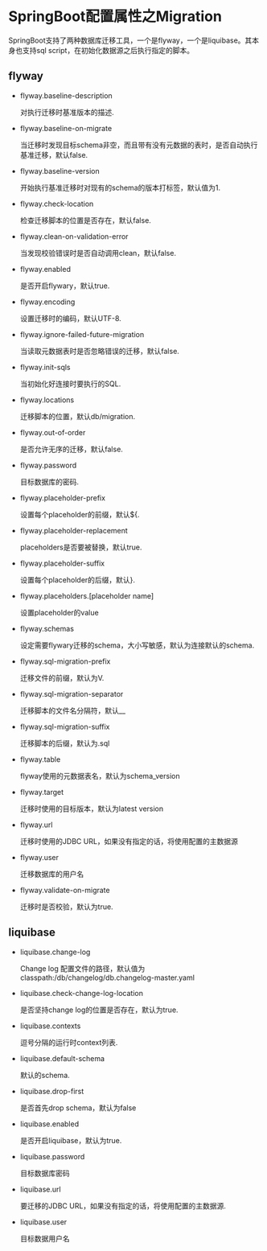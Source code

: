 # SpringBoot配置属性之Migration  
  
SpringBoot支持了两种数据库迁移工具，一个是flyway，一个是liquibase。其本身也支持sql script，在初始化数据源之后执行指定的脚本。  
  
## flyway  
  
- flyway.baseline-description  
  对执行迁移时基准版本的描述.  
- flyway.baseline-on-migrate  
  当迁移时发现目标schema非空，而且带有没有元数据的表时，是否自动执行基准迁移，默认false.  
- flyway.baseline-version  
  开始执行基准迁移时对现有的schema的版本打标签，默认值为1.  
- flyway.check-location  
  检查迁移脚本的位置是否存在，默认false.  
- flyway.clean-on-validation-error  
  当发现校验错误时是否自动调用clean，默认false.  
- flyway.enabled  
  是否开启flywary，默认true.  
- flyway.encoding  
  设置迁移时的编码，默认UTF-8.  
- flyway.ignore-failed-future-migration  
  当读取元数据表时是否忽略错误的迁移，默认false.  
- flyway.init-sqls  
  当初始化好连接时要执行的SQL.  
- flyway.locations  
  迁移脚本的位置，默认db/migration.  
- flyway.out-of-order  
  是否允许无序的迁移，默认false.  
- flyway.password  
  目标数据库的密码.  
- flyway.placeholder-prefix  
  设置每个placeholder的前缀，默认${.  
- flyway.placeholder-replacement  
  placeholders是否要被替换，默认true.  
- flyway.placeholder-suffix  
  设置每个placeholder的后缀，默认}.  
- flyway.placeholders.[placeholder name]  
  设置placeholder的value  
- flyway.schemas  
  设定需要flywary迁移的schema，大小写敏感，默认为连接默认的schema.  
- flyway.sql-migration-prefix  
  迁移文件的前缀，默认为V.  
- flyway.sql-migration-separator  
  迁移脚本的文件名分隔符，默认__  
- flyway.sql-migration-suffix  
  迁移脚本的后缀，默认为.sql  
- flyway.table  
  flyway使用的元数据表名，默认为schema_version  
- flyway.target  
  迁移时使用的目标版本，默认为latest version  
- flyway.url  
  迁移时使用的JDBC URL，如果没有指定的话，将使用配置的主数据源  
- flyway.user  
  迁移数据库的用户名  
- flyway.validate-on-migrate  
  迁移时是否校验，默认为true.  
  
## liquibase  
  
- liquibase.change-log  
  Change log 配置文件的路径，默认值为classpath:/db/changelog/db.changelog-master.yaml  
- liquibase.check-change-log-location  
  是否坚持change log的位置是否存在，默认为true.  
- liquibase.contexts  
  逗号分隔的运行时context列表.  
- liquibase.default-schema  
  默认的schema.  
- liquibase.drop-first  
  是否首先drop schema，默认为false  
- liquibase.enabled  
  是否开启liquibase，默认为true.  
- liquibase.password  
  目标数据库密码  
- liquibase.url  
  要迁移的JDBC URL，如果没有指定的话，将使用配置的主数据源.  
- liquibase.user  
  目标数据用户名